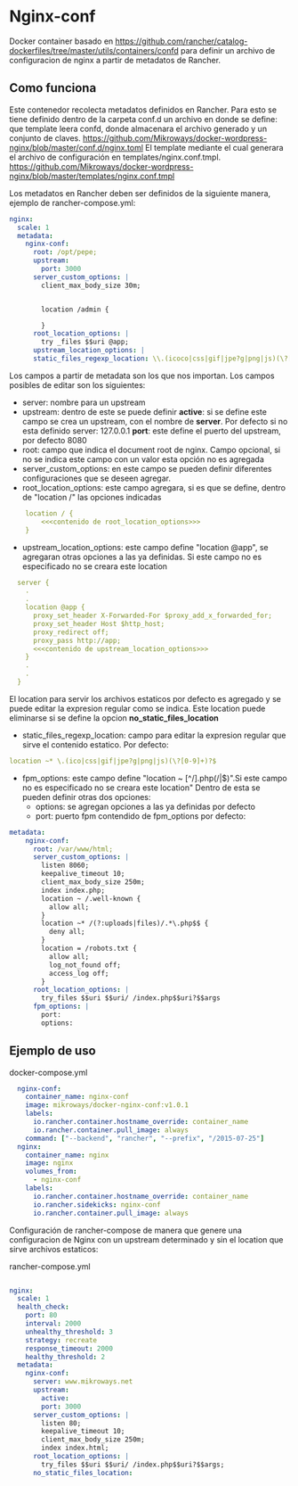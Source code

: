 # Nginx-conf
Docker container basado en https://github.com/rancher/catalog-dockerfiles/tree/master/utils/containers/confd para definir un archivo de configuracion de nginx a partir de metadatos de Rancher.

## Como funciona
Este contenedor recolecta metadatos definidos en Rancher. Para esto se tiene definido dentro de la carpeta conf.d un archivo en donde se define: que template leera confd, donde almacenara el archivo generado y un conjunto de claves. https://github.com/Mikroways/docker-wordpress-nginx/blob/master/conf.d/nginx.toml 
El template mediante el cual generara el archivo de configuración en templates/nginx.conf.tmpl. https://github.com/Mikroways/docker-wordpress-nginx/blob/master/templates/nginx.conf.tmpl


Los metadatos en Rancher deben ser definidos de la siguiente manera, ejemplo de rancher-compose.yml:

```yml
nginx:
  scale: 1
  metadata:
    nginx-conf:
      root: /opt/pepe;
      upstream:
        port: 3000
      server_custom_options: |
        client_max_body_size 30m;


        location /admin {

        }
      root_location_options: |
        try _files $$uri @app;
      upstream_location_options: |
      static_files_regexp_location: \\.(icoco|css|gif|jpe?g|png|js)(\?[0-9]+)$$
```
Los campos a partir de metadata son los que nos importan.
Los campos posibles de editar son los siguientes:
* server: nombre para un upstream
* upstream: dentro de este se puede definir 
      **active**: si se define este campo se crea un upstream, con el nombre de **server**. Por defecto si no esta definido server: 127.0.0.1
      **port**: este define el puerto del upstream, por defecto 8080
* root: campo que indica el document root de nginx. Campo opcional, si no se indica este campo con un valor esta opción no es agregada
* server_custom_options: en este campo se pueden definir diferentes configuraciones que se deseen agregar.
* root_location_options: este campo agregara, si es que se define, dentro de "location /" las opciones indicadas
```yml
    location / {
        <<<contenido de root_location_options>>>
    }
```
* upstream_location_options: este campo define "location @app", se agregaran otras opciones a las ya definidas. Si este campo no es especificado no se creara este location
```yml
  server {
    .
    .
    location @app {
      proxy_set_header X-Forwarded-For $proxy_add_x_forwarded_for;
      proxy_set_header Host $http_host;
      proxy_redirect off;
      proxy_pass http://app;
      <<<contenido de upstream_location_options>>>
    }
    .
    .
  }  
```
El location para servir los archivos estaticos por defecto es agregado y se puede editar la expresion regular como se indica. Este location puede eliminarse si se define la opcion **no_static_files_location**
* static_files_regexp_location: campo para editar la expresion regular que sirve el contenido estatico. Por defecto:
```yml
location ~* \.(ico|css|gif|jpe?g|png|js)(\?[0-9]+)?$
```
* fpm_options: este campo define "location ~ [^/]\.php(/|$)".Si este campo no es especificado no se creara este location"
Dentro de esta se pueden definir otras dos opciones:
  * options: se agregan opciones a las ya definidas por defecto
  * port: puerto fpm
contendido de fpm_options por defecto:
```yml
metadata:
    nginx-conf:
      root: /var/www/html;    
      server_custom_options: |
        listen 8060;
        keepalive_timeout 10;
        client_max_body_size 250m;
        index index.php;
        location ~ /.well-known {
          allow all;
        }
        location ~* /(?:uploads|files)/.*\.php$$ {
          deny all;
        }
        location = /robots.txt {
          allow all;
          log_not_found off;
          access_log off;
        }
      root_location_options: |
        try_files $$uri $$uri/ /index.php$$uri?$$args
      fpm_options: |
        port:
        options:
```
## Ejemplo de uso

docker-compose.yml
```yml
  nginx-conf:
    container_name: nginx-conf
    image: mikroways/docker-nginx-conf:v1.0.1
    labels:
      io.rancher.container.hostname_override: container_name
      io.rancher.container.pull_image: always
    command: ["--backend", "rancher", "--prefix", "/2015-07-25"]
  nginx:
    container_name: nginx
    image: nginx
    volumes_from:
      - nginx-conf
    labels:
      io.rancher.container.hostname_override: container_name
      io.rancher.sidekicks: nginx-conf
      io.rancher.container.pull_image: always
```

Configuración de rancher-compose de manera que genere una configuracion de Nginx con un upstream determinado y sin el location que sirve archivos estaticos:

rancher-compose.yml
```yml

nginx:
  scale: 1
  health_check:
    port: 80
    interval: 2000
    unhealthy_threshold: 3
    strategy: recreate
    response_timeout: 2000
    healthy_threshold: 2
  metadata:
    nginx-conf:
      server: www.mikroways.net
      upstream:
        active:
        port: 3000
      server_custom_options: |
        listen 80;
        keepalive_timeout 10;
        client_max_body_size 250m;
        index index.html;
      root_location_options: |
        try_files $$uri $$uri/ /index.php$$uri?$$args;
      no_static_files_location:
```
